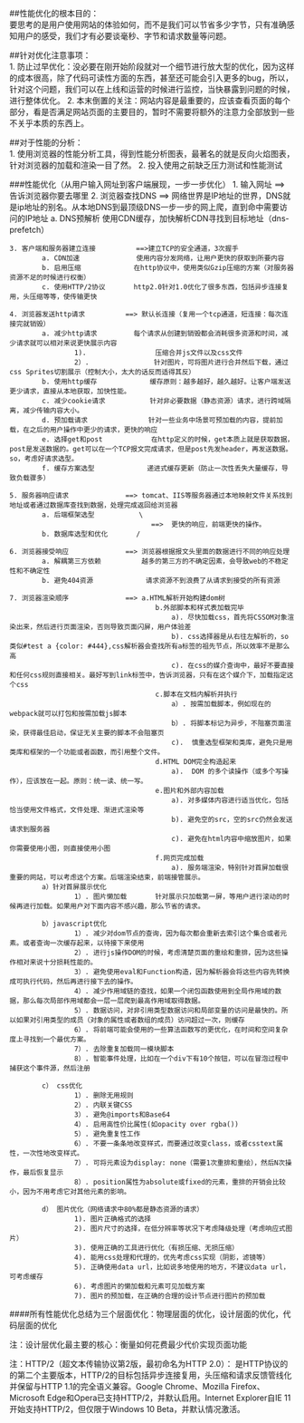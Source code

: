  ##性能优化的根本目的：      
    要思考的是用户使用网站的体验如何，而不是我们可以节省多少字节，只有准确感知用户的感受，我们才有必要谈毫秒、字节和请求数量等问题。

 ##针对优化注意事项：       
    1. 防止过早优化：没必要在刚开始阶段就对一个细节进行放大型的优化，因为这样的成本很高，除了代码可读性方面的东西，甚至还可能会引入更多的bug，所以，针对这个问题，我们可以在上线和运营的时候进行监控，当快暴露到问题的时候，进行整体优化。
    2. 本末倒置的关注：网站内容是最重要的，应该查看页面的每个部分，看是否满足网站页面的主要目的，暂时不需要将额外的注意力全部放到一些不关乎本质的东西上。

##对于性能的分析：        
    1. 使用浏览器的性能分析工具，得到性能分析图表，最著名的就是反向火焰图表，针对浏览器的加载和渲染一目了然。
    2. 投入使用之前缺乏压力测试和性能测试

###性能优化（从用户输入网址到客户端展现，一步一步优化）
    1. 输入网址  					==> 告诉浏览器你要去哪里
    2. 浏览器查找DNS  				==> 网络世界是IP地址的世界，DNS就是ip地址的别名。从本地DNS到最顶级DNS一步一步的网上爬，直到命中需要访问的IP地址
            a. DNS预解析            使用CDN缓存，加快解析CDN寻找到目标地址（dns-prefetch）

    3. 客户端和服务器建立连接  		==>建立TCP的安全通道，3次握手
            a. CDN加速              使用内容分发网络，让用户更快的获取到所要内容
            b. 启用压缩             在http协议中，使用类似Gzip压缩的方案（对服务器资源不足的时候进行权衡）
            c. 使用HTTP/2协议       http2.0针对1.0优化了很多东西，包括异步连接复用，头压缩等等，使传输更快

    4. 浏览器发送http请求 			==> 默认长连接（复用一个tcp通道，短连接：每次连接完就销毁）
            a. 减少http请求         每个请求从创建到销毁都会消耗很多资源和时间，减少请求就可以相对来说更快展示内容
                    1).                 压缩合并js文件以及css文件
                    2）.                针对图片，可将图片进行合并然后下载，通过css Sprites切割展示（控制大小，太大的话反而适得其反）
            b. 使用http缓存             缓存原则：越多越好，越久越好。让客户端发送更少请求，直接从本地获取，加快性能。
            c. 减少cookie请求           针对非必要数据（静态资源）请求，进行跨域隔离，减少传输内容大小。
            d. 预加载请求               针对一些业务中场景可预加载的内容，提前加载，在之后的用户操作中更少的请求，更快的响应
            e. 选择get和post            在http定义的时候，get本质上就是获取数据，post是发送数据的。get可以在一个TCP报文完成请求，但是post先发header，再发送数据。so，考虑好请求选型。
            f. 缓存方案选型             递进式缓存更新（防止一次性丢失大量缓存，导致负载骤多）

    5. 服务器响应请求 				==> tomcat、IIS等服务器通过本地映射文件关系找到地址或者通过数据库查找到数据，处理完成返回给浏览器
            a. 后端框架选型           \
                                       ==>  更快的响应，前端更快的操作。
            b. 数据库选型和优化       /

    6. 浏览器接受响应 				==> 浏览器根据报文头里面的数据进行不同的响应处理
            a. 解耦第三方依赖          越多的第三方的不确定因素，会导致web的不稳定性和不确定性
            b. 避免404资源             请求资源不到浪费了从请求到接受的所有资源

    7. 浏览器渲染顺序 				==> a.HTML解析开始构建dom树
                                        b.外部脚本和样式表加载完毕
                                            a). 尽快加载css，首先将CSSOM对象渲染出来，然后进行页面渲染，否则导致页面闪屏，用户体验差
                                            b). css选择器是从右往左解析的，so类似#test a {color: #444},css解析器会查找所有a标签的祖先节点，所以效率不是那么高
                                            c). 在css的媒介查询中，最好不要直接和任何css规则直接相关。最好写到link标签中，告诉浏览器，只有在这个媒介下，加载指定这个css
                                        c.脚本在文档内解析并执行
                                            a）. 按需加载脚本，例如现在的webpack就可以打包和按需加载js脚本
                                            b）. 将脚本标记为异步，不阻塞页面渲染，获得最佳启动，保证无关主要的脚本不会阻塞页
                                            c).  慎重选型框架和类库，避免只是用类库和框架的一个功能或者函数，而引用整个文件。
                                        d.HTML DOM完全构造起来
                                            a).  DOM 的多个读操作（或多个写操作），应该放在一起。原则：统一读、统一写。
                                        e.图片和外部内容加载
                                            a). 对多媒体内容进行适当优化，包括恰当使用文件格式，文件处理、渐进式渲染等
                                            b). 避免空的src，空的src仍然会发送请求到服务器
                                            c). 避免在html内容中缩放图片，如果你需要使用小图，则直接使用小图
                                        f.网页完成加载
                                            a). 服务端渲染，特别针对首屏加载很重要的网站，可以考虑这个方案。后端渲染结束，前端接管展示。
            a）针对首屏展示优化
                    1）. 图片懒加载       针对展示只加载第一屏，等用户进行滚动的时候再进行加载。如果用户对下面内容不感兴趣，那么节省的请求。

            b）javascript优化
                    1）. 减少对dom节点的查询，因为每次都会重新去索引这个集合或者元素。或者查询一次缓存起来，以待接下来使用
                    2）. 进行js操作DOM的时候，考虑清楚页面的重绘和重排，因为这些操作相对来说十分损耗性能的。
                    3）. 避免使用eval和Function构造，因为解析器会将这些内容先转换成可执行代码，然后再进行接下去的操作。
                    4）. 减少作用域链的查找，如果一个闭包函数使用到全局作用域的数据，那么每次局部作用域都会一层一层爬到最高作用域取得数据。
                    5）. 数据访问，对非引用类型数据访问和局部变量的访问是最快的。所以如果对引用类型的成员（对象的属性或者数组的成员）访问超过一次，则缓存
                    6）. 将前端可能会使用的一些算法函数写的更优化，在时间和空间复杂度上寻找到一个最优方案。
                    7）. 去除重复加载同一模块脚本
                    8）. 智能事件处理，比如在一个div下有10个按钮，可以在冒泡过程中捕获这个事件源，然后注册

            c） css优化
                    1）. 删除无用规则
                    2）. 内联关键CSS
                    3）. 避免@imports和Base64
                    4）. 启用高性价比属性(如opacity over rgba())
                    5）. 避免重复性工作
                    6）. 不要一条条地改变样式，而要通过改变class，或者csstext属性，一次性地改变样式。
                    7）. 可将元素设为display: none（需要1次重排和重绘），然后N次操作，最后恢复显示
                    8）. position属性为absolute或fixed的元素，重排的开销会比较小，因为不用考虑它对其他元素的影响。

            d） 图片优化（网络请求中80%都是静态资源的请求）
                    1). 图片正确格式的选择
                    2). 图片尺寸的选择，在低分辨率等状况下考虑降级处理（考虑响应式图片）
                    3). 使用正确的工具进行优化（有损压缩、无损压缩）
                    4). 能用css处理和代理的，优先考虑css实现（阴影，滤镜等）
                    5). 正确使用data url，比如说多地使用的地方，不建议data url，可考虑缓存
                    6). 考虑图片的懒加载和元素可见加载方案
                    7). 图片的预加载，在正确的合理的设计节点进行图片的预加载


####所有性能优化总结为三个层面优化：物理层面的优化，设计层面的优化，代码层面的优化

注：设计层优化最主要的核心：衡量如何花费最少代价实现页面功能  

注：HTTP/2（超文本传输协议第2版，最初命名为HTTP 2.0）：
    是HTTP协议的的第二个主要版本，HTTP/2的目标包括异步连接复用，头压缩和请求反馈管线化并保留与HTTP 1.1的完全语义兼容。Google Chrome、Mozilla Firefox、Microsoft Edge和Opera已支持HTTP/2，并默认启用。Internet Explorer自IE 11开始支持HTTP/2，但仅限于Windows 10 Beta，并默认情况激活。

